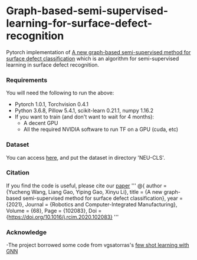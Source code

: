 # Graph-based-semi-supervised-learning-for-surface-defect-recognition
Pytorch implementation of [A new graph-based semi-supervised method for surface defect classification](https://www.sciencedirect.com/science/article/pii/S0736584520302933?dgcid=coauthor) which is an algorithm for semi-supervised learning in surface defect recognition. 
### Requirements
You will need the following to run the above:
- Pytorch 1.0.1, Torchvision 0.4.1
- Python 3.6.8, Pillow 5.4.1, scikit-learn 0.21.1, numpy 1.16.2
- If you want to train (and don't want to wait for 4 months):
  - A decent GPU
  - All the required NVIDIA software to run TF on a GPU (cuda, etc)
### Dataset
You can access [here](http://faculty.neu.edu.cn/yunhyan/NEU_surface_defect_database.html), and put the dataset in directory 'NEU-CLS'.
### Citation
If you find the code is useful, please cite our [paper](https://www.sciencedirect.com/science/article/pii/S0736584520302933?dgcid=coauthor)
'''
@{  author = {Yucheng Wang, Liang Gao, Yiping Gao, Xinyu Li},
    title = {A new graph-based semi-supervised method for surface defect classification},
    year = {2021},
    Journal = {Robotics and Computer-Integrated Manufacturing},
    Volume = {68},
    Page = {102083},
    Doi = {https://doi.org/10.1016/j.rcim.2020.102083}
'''
### Acknowledge
-The project borrowed some code from vgsatorras's [few shot learning with GNN](https://github.com/vgsatorras/few-shot-gnn)
